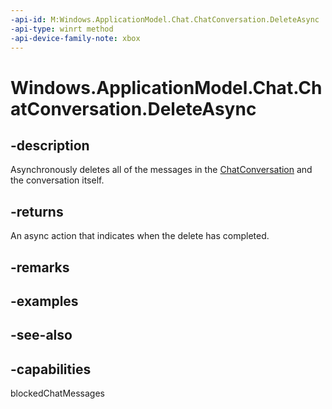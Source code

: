 ```yaml
---
-api-id: M:Windows.ApplicationModel.Chat.ChatConversation.DeleteAsync
-api-type: winrt method
-api-device-family-note: xbox
---
```


<!-- Method syntax
public Windows.Foundation.IAsyncAction DeleteAsync()
-->

# Windows.ApplicationModel.Chat.ChatConversation.DeleteAsync

## -description
Asynchronously deletes all of the messages in the [ChatConversation](chatconversation.md) and the conversation itself.

## -returns
An async action that indicates when the delete has completed.

## -remarks

## -examples

## -see-also


## -capabilities
blockedChatMessages